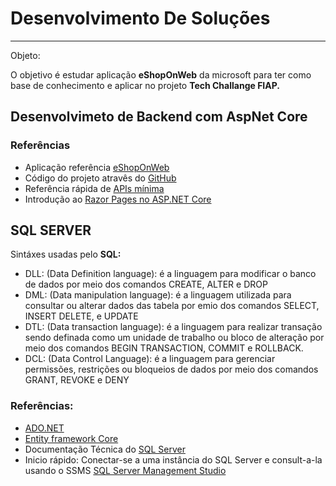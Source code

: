 # Desenvolvimento De Soluções

---

Objeto:

O objetivo é estudar aplicação **eShopOnWeb** da microsoft para ter como base de conhecimento e aplicar no projeto **Tech Challange FIAP.**

## Desenvolvimeto de Backend com AspNet Core

### Referências
- Aplicação referência [eShopOnWeb](https://learn.microsoft.com/pt-br/dotnet/architecture/modern-web-apps-azure/)
- Código do projeto atravês do [GitHub](https://github.com/dotnet-architecture/eShopOnWeb)
- Referência rápida de [APIs mínima](https://learn.microsoft.com/pt-br/aspnet/core/fundamentals/minimal-apis?view=aspnetcore-7.0)
- Introdução ao [Razor Pages no ASP.NET Core](https://learn.microsoft.com/aspnet/core/razor-pages/?view=aspnetcore-7.0&tabs=visual-studio)

## SQL SERVER

Sintáxes usadas pelo **SQL:**

- DLL: (Data Definition language): é a linguagem para modificar o banco de dados por meio dos comandos CREATE, ALTER e DROP
- DML: (Data manipulation language): é a linguagem utilizada para consultar ou alterar dados das tabela por emio dos comandos SELECT, INSERT DELETE, e UPDATE
- DTL: (Data transaction language): é a linguagem para realizar transação sendo definada como um unidade de trabalho ou bloco de alteração por meio dos comandos BEGIN TRANSACTION, COMMIT e ROLLBACK.
- DCL: (Data Control Language): é a linguagem para gerenciar permissões, restrições ou bloqueios de dados por meio dos comandos GRANT, REVOKE e DENY

### Referências:

- [ADO.NET](https://learn.microsoft.com/pt-br/dotnet/framework/data/adonet/)
- [Entity framework Core](https://learn.microsoft.com/pt-br/ef/core/)
- Documentação Técnica do [SQL Server](https://learn.microsoft.com/pt-br/sql/sql-server/?view=sql-server-ver16)
- Inicio rápido: Conectar-se a uma instância do SQL Server e consult-a-la usando o SSMS [SQL Server Management Studio](https://learn.microsoft.com/pt-br/sql/ssms/quickstarts/ssms-connect-query-sql-server?view=sql-server-ver16)
